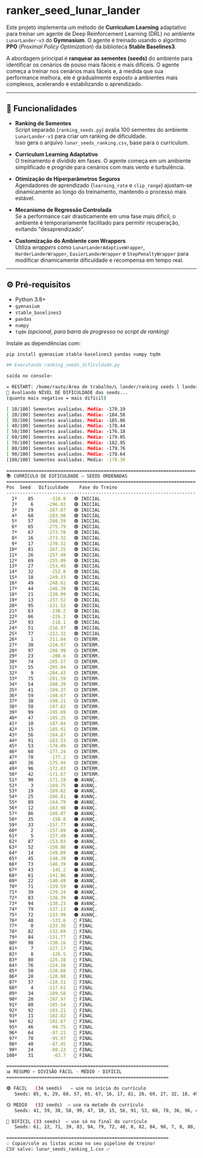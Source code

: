 # ranker_seed_lunar_lander

Este projeto implementa um método de **Curriculum Learning** adaptativo para treinar um agente de Deep Reinforcement Learning (DRL) no ambiente `LunarLander-v3` do **Gymnasium**. O agente é treinado usando o algoritmo **PPO** (*Proximal Policy Optimization*) da biblioteca **Stable Baselines3**.

A abordagem principal é **ranquear as sementes (seeds)** do ambiente para identificar os cenários de pouso mais fáceis e mais difíceis. O agente começa a treinar nos cenários mais fáceis e, à medida que sua performance melhora, ele é gradualmente exposto a ambientes mais complexos, acelerando e estabilizando o aprendizado.

---

## 📌 Funcionalidades

- **Ranking de Sementes**  
  Script separado (`ranking_seeds.py`) avalia 100 sementes do ambiente `LunarLander-v3` para criar um ranking de dificuldade.  
  Isso gera o arquivo `lunar_seeds_ranking.csv`, base para o curriculum.

- **Curriculum Learning Adaptativo**  
  O treinamento é dividido em fases. O agente começa em um ambiente simplificado e progride para cenários com mais vento e turbulência.

- **Otimização de Hiperparâmetros Seguros**  
  Agendadores de aprendizado (`learning_rate` e `clip_range`) ajustam-se dinamicamente ao longo do treinamento, mantendo o processo mais estável.

- **Mecanismo de Regressão Controlada**  
  Se a performance cair drasticamente em uma fase mais difícil, o ambiente é temporariamente facilitado para permitir recuperação, evitando "desaprendizado".

- **Customização do Ambiente com Wrappers**  
  Utiliza *wrappers* como `LunarLanderAdaptiveWrapper`, `HarderLanderWrapper`, `EasierLanderWrapper` e `StepPenaltyWrapper` para modificar dinamicamente dificuldade e recompensa em tempo real.

---

## ⚙️ Pré-requisitos

- Python 3.8+
- `gymnasium`
- `stable_baselines3`
- `pandas`
- `numpy`
- `tqdm` *(opcional, para barra de progresso no script de ranking)*

Instale as dependências com:

```bash
pip install gymnasium stable-baselines3 pandas numpy tqdm

## Executando ranking_seeds_dificuldade.py

saída no console~

= RESTART: /home/rauto/Área de trabalho/L lander/ranking seeds l lander/novo/ranking_seeds_1 (cópia).py
🚀 Avaliando NÍVEL DE DIFICULDADE das seeds...
(quanto mais negativo = mais difícil)

[ 10/100] Sementes avaliadas. Média: -170.19
[ 20/100] Sementes avaliadas. Média: -184.58
[ 30/100] Sementes avaliadas. Média: -185.06
[ 40/100] Sementes avaliadas. Média: -178.44
[ 50/100] Sementes avaliadas. Média: -176.18
[ 60/100] Sementes avaliadas. Média: -179.05
[ 70/100] Sementes avaliadas. Média: -182.95
[ 80/100] Sementes avaliadas. Média: -179.76
[ 90/100] Sementes avaliadas. Média: -178.64
[100/100] Sementes avaliadas. Média: -178.30

======================================================================
📚 CURRÍCULO DE DIFICULDADE – SEEDS ORDENADAS
======================================================================
Pos  Seed   Dificuldade    Fase do Treino
----------------------------------------------------------------------
  1º    85      -318.0   🟢 INICIAL
  2º     6     -296.03   🟢 INICIAL
  3º    29     -287.07   🟢 INICIAL
  4º    68     -283.98   🟢 INICIAL
  5º    57     -280.59   🟢 INICIAL
  6º    65     -275.79   🟢 INICIAL
  7º    67     -273.78   🟢 INICIAL
  8º    16     -273.32   🟢 INICIAL
  9º    17     -270.32   🟢 INICIAL
 10º    81     -267.25   🟢 INICIAL
 11º    26     -257.49   🟢 INICIAL
 12º    69     -255.09   🟢 INICIAL
 13º    27     -253.45   🟢 INICIAL
 14º    32      -252.8   🟢 INICIAL
 15º    18     -249.33   🟢 INICIAL
 16º    49     -248.61   🟢 INICIAL
 17º    44     -246.39   🟢 INICIAL
 18º    21     -238.09   🟢 INICIAL
 19º    13     -237.52   🟢 INICIAL
 20º    95     -231.52   🟢 INICIAL
 21º    63      -230.2   🟢 INICIAL
 22º    66      -226.2   🟢 INICIAL
 23º    93      -218.1   🟢 INICIAL
 24º    51     -216.97   🟢 INICIAL
 25º    77     -212.32   🟢 INICIAL
 26º     1     -211.84   🟡 INTERM.
 27º    30     -210.97   🟡 INTERM.
 28º    97     -208.99   🟡 INTERM.
 29º    23      -208.6   🟡 INTERM.
 30º    74     -205.57   🟡 INTERM.
 31º    55     -205.04   🟡 INTERM.
 32º     9     -204.43   🟡 INTERM.
 33º    75     -201.59   🟡 INTERM.
 34º    54     -200.39   🟡 INTERM.
 35º    41     -199.37   🟡 INTERM.
 36º    59     -198.67   🟡 INTERM.
 37º    38     -198.21   🟡 INTERM.
 38º    58     -197.82   🟡 INTERM.
 39º    99     -195.69   🟡 INTERM.
 40º    47     -195.25   🟡 INTERM.
 41º    10     -187.04   🟡 INTERM.
 42º    15     -185.91   🟡 INTERM.
 43º    56     -184.87   🟡 INTERM.
 44º    91     -183.53   🟡 INTERM.
 45º    53     -178.09   🟡 INTERM.
 46º    60     -177.24   🟡 INTERM.
 47º    78      -177.2   🟡 INTERM.
 48º    36     -175.94   🟡 INTERM.
 49º    96     -172.03   🟡 INTERM.
 50º    42     -171.67   🟡 INTERM.
 51º    90     -171.19   🟠 AVANÇ.
 52º     3     -169.75   🟠 AVANÇ.
 53º    19     -169.62   🟠 AVANÇ.
 54º    25     -166.81   🟠 AVANÇ.
 55º    89     -164.79   🟠 AVANÇ.
 56º    12     -163.98   🟠 AVANÇ.
 57º    86     -160.07   🟠 AVANÇ.
 58º    35      -158.8   🟠 AVANÇ.
 59º    33     -157.77   🟠 AVANÇ.
 60º     2     -157.69   🟠 AVANÇ.
 61º     5     -157.49   🟠 AVANÇ.
 62º    87     -153.03   🟠 AVANÇ.
 63º    52     -150.86   🟠 AVANÇ.
 64º    14     -149.89   🟠 AVANÇ.
 65º    45     -148.39   🟠 AVANÇ.
 66º    73     -146.39   🟠 AVANÇ.
 67º    43      -141.2   🟠 AVANÇ.
 68º    61     -141.06   🟠 AVANÇ.
 69º    22     -140.49   🟠 AVANÇ.
 70º    71     -139.59   🟠 AVANÇ.
 71º    39     -139.24   🟠 AVANÇ.
 72º    83     -138.39   🟠 AVANÇ.
 73º    94     -138.23   🟠 AVANÇ.
 74º    79     -137.13   🟠 AVANÇ.
 75º    72     -133.99   🟠 AVANÇ.
 76º    48      -133.6   🔴 FINAL
 77º     0     -133.36   🔴 FINAL
 78º    82     -132.69   🔴 FINAL
 79º    84     -131.77   🔴 FINAL
 80º    98     -130.16   🔴 FINAL
 81º     7     -127.17   🔴 FINAL
 82º     8      -126.5   🔴 FINAL
 83º    80     -125.28   🔴 FINAL
 84º    76     -124.38   🔴 FINAL
 85º    50     -120.68   🔴 FINAL
 86º    28     -120.08   🔴 FINAL
 87º    37     -118.51   🔴 FINAL
 88º     4     -117.61   🔴 FINAL
 89º    34     -109.58   🔴 FINAL
 90º    20     -107.97   🔴 FINAL
 91º    88     -105.54   🔴 FINAL
 92º    92     -103.21   🔴 FINAL
 93º    11     -102.82   🔴 FINAL
 94º    62     -102.67   🔴 FINAL
 95º    46      -99.75   🔴 FINAL
 96º    64      -97.21   🔴 FINAL
 97º    70      -95.97   🔴 FINAL
 98º    40      -87.45   🔴 FINAL
 99º    24      -80.23   🔴 FINAL
100º    31       -63.7   🔴 FINAL

============================================================
📊 RESUMO – DIVISÃO FÁCIL · MÉDIO · DIFÍCIL
============================================================

🟢 FÁCIL   (34 seeds)   – use no início do currículo
   Seeds: 85, 6, 29, 68, 57, 65, 67, 16, 17, 81, 26, 69, 27, 32, 18, 49, 44, 21, 13, 95, 63, 66, 93, 51, 77, 1, 30, 97, 23, 74, 55, 9, 75, 54

🟡 MÉDIO   (33 seeds)  – use na metade do currículo
   Seeds: 41, 59, 38, 58, 99, 47, 10, 15, 56, 91, 53, 60, 78, 36, 96, 42, 90, 3, 19, 25, 89, 12, 86, 35, 33, 2, 5, 87, 52, 14, 45, 73, 43

🔴 DIFÍCIL (33 seeds)  – use só no final do currículo
   Seeds: 61, 22, 71, 39, 83, 94, 79, 72, 48, 0, 82, 84, 98, 7, 8, 80, 76, 50, 28, 37, 4, 34, 20, 88, 92, 11, 62, 46, 64, 70, 40, 24, 31

============================================================
💡 Copie/cole as listas acima no seu pipeline de treino!
CSV salvo: lunar_seeds_ranking_1.csv ✅


